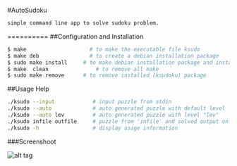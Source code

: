 #AutoSudoku
```bash
simple command line app to solve sudoku problem. 
```
==========
##Configuration and Installation<br/>
```bash
$ make 		      	      # to make the executable file ksudo
$ make deb		          # to create a debian installation package
$ sudo make install	    # to make debian installation package and install
$ make	clean	    	    # to remove all make
$ sudo make remove	    # to remove installed (ksudoku) package
```
##Usage Help
```bash
./ksudo --input            # input puzzle from stdin
./ksudo --auto             # auto generated puzzle with default level
./ksudo --auto lev	       # auto generated puzzle with level "lev"
./ksudo infile outfile     # puzzle from 'infile' and solved output on 'outfile'
./ksudo -h                 # display usage information
```
###Screenshoot

![alt tag](https://raw.github.com/OSAC/AutoSudoku/master/ScreenShoot.png)
